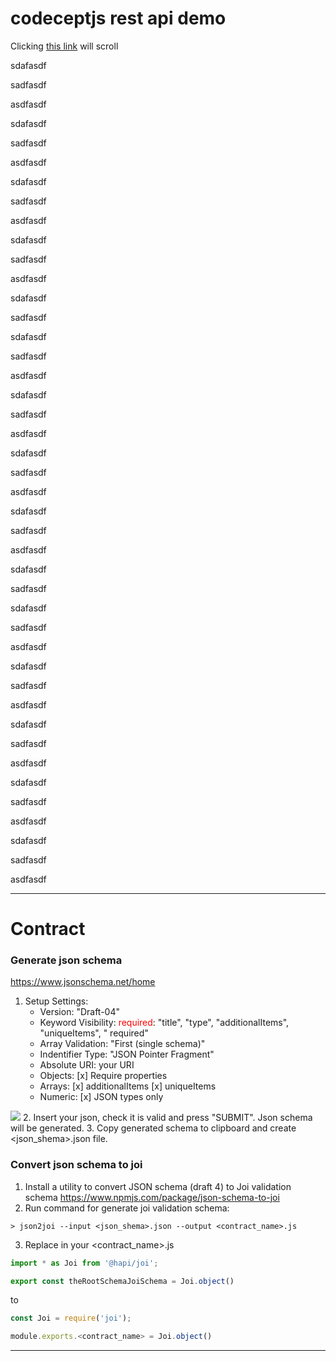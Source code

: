 # codeceptjs rest api demo

Clicking [this link](#contract) will scroll

sdafasdf

sadfasdf

asdfasdf

sdafasdf

sadfasdf

asdfasdf

sdafasdf

sadfasdf

asdfasdf

sdafasdf

sadfasdf

asdfasdf

sdafasdf

sadfasdf

sdafasdf

sadfasdf

asdfasdf

sdafasdf

sadfasdf

asdfasdf

sdafasdf

sadfasdf

asdfasdf

sdafasdf

sadfasdf

asdfasdf

sdafasdf

sadfasdf

sdafasdf

sadfasdf

asdfasdf

sdafasdf

sadfasdf

asdfasdf

sdafasdf

sadfasdf

asdfasdf

sdafasdf

sadfasdf

asdfasdf

sdafasdf

sadfasdf

asdfasdf

***
# Contract
### Generate json schema

https://www.jsonschema.net/home

1. Setup Settings:
    - Version: "Draft-04"
    - Keyword Visibility: <span style="color:red">required</span>: "title", "type", "additionalItems", "uniqueItems", "
      required"
    - Array Validation: "First (single schema)"
    - Indentifier Type: "JSON Pointer Fragment"
    - Absolute URI: your URI
    - Objects: [x] Require properties
    - Arrays: [x] additionalItems [x] uniqueItems
    - Numeric: [x] JSON types only

![](readme/jsonshema.jpg)
2. Insert your json, check it is valid and press "SUBMIT". Json schema will be generated. 
3. Copy generated schema to clipboard and create <json_shema>.json file.
### Convert json schema to joi   

1. Install a utility to convert JSON schema (draft 4) to Joi validation schema
https://www.npmjs.com/package/json-schema-to-joi
2. Run command for generate joi validation schema:
```
> json2joi --input <json_shema>.json --output <contract_name>.js
```
3. Replace in your <contract_name>.js
```javascript
import * as Joi from '@hapi/joi';

export const theRootSchemaJoiSchema = Joi.object()
```
   to
```javascript
const Joi = require('joi');

module.exports.<contract_name> = Joi.object()
```
***
